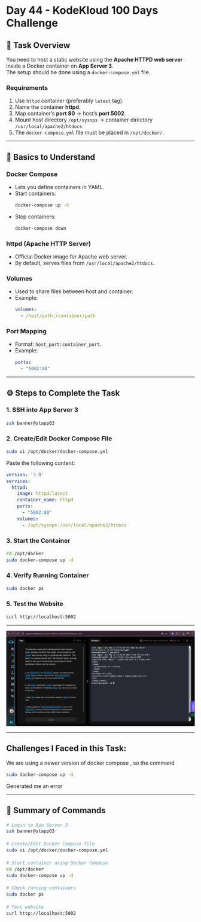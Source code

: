 # Day 44 - KodeKloud 100 Days Challenge

## 📝 Task Overview
You need to host a static website using the **Apache HTTPD web server** inside a Docker container on **App Server 3**.  
The setup should be done using a `docker-compose.yml` file.  

### Requirements
1. Use `httpd` container (preferably `latest` tag).  
2. Name the container **httpd**.  
3. Map container’s **port 80** → host’s **port 5002**.  
4. Mount host directory `/opt/sysops` → container directory `/usr/local/apache2/htdocs`.  
5. The `docker-compose.yml` file must be placed in `/opt/docker/`.

---

## 🔑 Basics to Understand

### Docker Compose
- Lets you define containers in YAML.
- Start containers:  
  ```bash
  docker-compose up -d
  ```
- Stop containers:  
  ```bash
  docker-compose down
  ```

### httpd (Apache HTTP Server)
- Official Docker image for Apache web server.
- By default, serves files from `/usr/local/apache2/htdocs`.

### Volumes
- Used to share files between host and container.  
- Example:  
  ```yaml
  volumes:
    - /host/path:/container/path
  ```

### Port Mapping
- Format: `host_port:container_port`.  
- Example:  
  ```yaml
  ports:
    - "5002:80"
  ```

---

## ⚙️ Steps to Complete the Task

### 1. SSH into App Server 3
```bash
ssh banner@stapp03
```

### 2. Create/Edit Docker Compose File
```bash
sudo vi /opt/docker/docker-compose.yml
```

Paste the following content:
```yaml
version: '3.8'
services:
  httpd:
    image: httpd:latest
    container_name: httpd
    ports:
      - "5002:80"
    volumes:
      - /opt/sysops:/usr/local/apache2/htdocs
```

### 3. Start the Container
```bash
cd /opt/docker
sudo docker-compose up -d
```

### 4. Verify Running Container
```bash
sudo docker ps
```

### 5. Test the Website
```bash
curl http://localhost:5002
```

---
![Screenshot 2025-09-21 194851](assets/Screenshot%202025-09-21%20194851.png)

---

## Challenges I Faced in this Task:
We are using a newer version of docker compose , so the command
```bash
sudo docker-compose up -d
```
Generated me an error

---

## 📌 Summary of Commands

```bash
# Login to App Server 3
ssh banner@stapp03

# Create/Edit Docker Compose file
sudo vi /opt/docker/docker-compose.yml

# Start container using Docker Compose
cd /opt/docker
sudo docker-compose up -d

# Check running containers
sudo docker ps

# Test website
curl http://localhost:5002
```
